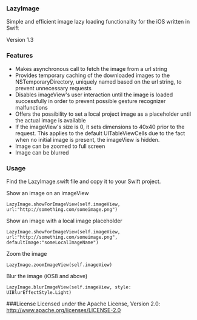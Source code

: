 ### LazyImage
Simple and efficient image lazy loading functionality for the iOS written in Swift

Version 1.3

### Features
* Makes asynchronous call to fetch the image from a url string
* Provides temporary caching of the downloaded images to the NSTemporaryDirectory, uniquely named based on the url string, to prevent unnecessary requests
* Disables imageView's user interaction until the image is loaded successfully in order to prevent possible gesture recognizer malfunctions
* Offers the possibility to set a local project image as a placeholder until the actual image is available
* If the imageView's size is 0, it sets dimensions to 40x40 prior to the request. This applies to the default UITableViewCells due to the fact when no initial image is present, the imageView is hidden.
* Image can be zoomed to full screen
* Image can be blurred


### Usage
Find the LazyImage.swift file and copy it to your Swift project.

Show an image on an imageView
```
LazyImage.showForImageView(self.imageView, url:"http://something.com/someimage.png")
```

Show an image with a local image placeholder
```
LazyImage.showForImageView(self.imageView, url:"http://something.com/someimage.png", defaultImage:"someLocalImageName")
```

Zoom the image
```
LazyImage.zoomImageView(self.imageView)
```

Blur the image (iOS8 and above)
```
LazyImage.blurImageView(self.imageView, style: UIBlurEffectStyle.Light)
```
###License
Licensed under the Apache License, Version 2.0: http://www.apache.org/licenses/LICENSE-2.0
